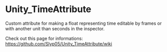 # Unity_TimeAttribute
Custom attribute for making a float representing time editable by frames or with another unit than seconds in the inspector.

Check out this page for informations:
https://github.com/Slyp05/Unity_TimeAttribute/wiki
